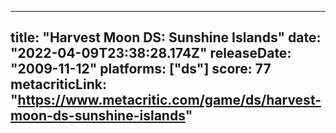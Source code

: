 
---
title: "Harvest Moon DS: Sunshine Islands"
date: "2022-04-09T23:38:28.174Z"
releaseDate: "2009-11-12"
platforms: ["ds"]
score: 77
metacriticLink: "https://www.metacritic.com/game/ds/harvest-moon-ds-sunshine-islands"
---
